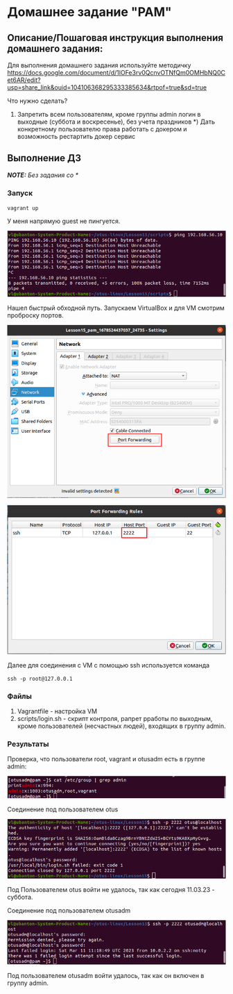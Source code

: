 # Домашнее задание "PAM"

## Описание/Пошаговая инструкция выполнения домашнего задания:

Для выполнения домашнего задания используйте методичку
https://docs.google.com/document/d/1lOFe3rv0QcnvOTNfQm0OMHbNQ0Cet6AR/edit?usp=share_link&ouid=104106368295333385634&rtpof=true&sd=true

Что нужно сделать?
1) Запретить всем пользователям, кроме группы admin логин в выходные (суббота и воскресенье), без учета праздников
\*) Дать конкретному пользователю права работать с докером и возможность рестартить докер сервис

## Выполнение ДЗ

**_NOTE:_** _Без задания со *_

### Запуск

```
vagrant up
```

У меня напрямую guest не пингуется.

![dest-host-unreachible](imgs/dest-host-unreachible.png)

Нашел быстрый обходной путь.
Запускаем VirtualBox и для VM cмотрим проброску портов.

![network-settings](imgs/network-settings.png)

![port-forwarding](imgs/port-forwarding.png)

Далее для соединения с VM с помощью ssh используется команда 

```
ssh -p root@127.0.0.1
```

### Файлы

1. Vagrantfile - настройка VM
2. scripts/login.sh - скрипт контроля, рапрет рработы по выходным, кроме пользователей (несчастных людей), входящих в группу admin.

### Результаты

Проверка, что пользователи root, vagrant и otusadm есть в группе admin:

![cat-group](imgs/cat-group.png)

Соединение под пользователем otus

![otus-login](imgs/otus-login.png)

Под Пользователем otus войти не удалось, так как сегодня 11.03.23 - суббота.

Соединение под пользователем otusadm

![otusadm-login](imgs/otusadm-login.png)

Под пользователем otusadm войти удалось, так как он включен в группу admin.



